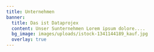 ```yaml
---
title: Unternehmen
banner:
  title: Das ist Dataprojex
  content: Unser Sunternehmen Lorem ipsum dolore....
  bg_image: images/uploads/istock-1341144189_kauf.jpg
  overlay: true
---
```

